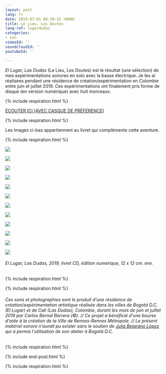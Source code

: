 ```yaml
---
layout: post
lang: fr
date: 2019-07-01 08:30:15 +0000
title: Le Lieu, Les Doutes
lang-ref: lugardudas
categories:
- son
vimeoId: ''
soundcloudId: ''
youtubeId: ''

---
```

_El Lugar, Las Dudas_ (Le Lieu, Les Doutes) est le résultat (une sélection) de mes expérimentations sonores en solo avec la basse électrique. Je les ai réalisées pendant une résidence de création/expérimentation en Colombie entre juin et juillet 2019. Ces expérimentations ont finalement pris forme de disque (en version numérique) avec huit morceaux.

{% include respiration.html %}

[ÉCOUTER ICI (AVEC CASQUE DE PRÉFÉRENCE)](https://mepierdoparaver.bandcamp.com/releases)

{% include respiration.html %}

Les images ci-bas appartiennent au livret qui complémente cette aventure.

{% include respiration.html %}

![](/mepierdoparaver/imgs/le-lieu-les-doutes-book-1.jpg)

![](/mepierdoparaver/imgs/le-lieu-les-doutes-book-2.jpg)

![](/mepierdoparaver/imgs/le-lieu-les-doutes-book-3.jpg)

![](/mepierdoparaver/imgs/le-lieu-les-doutes-book-4.jpg)

![](/mepierdoparaver/imgs/le-lieu-les-doutes-book-5.jpg)

![](/mepierdoparaver/imgs/le-lieu-les-doutes-book-6.jpg)

![](/mepierdoparaver/imgs/le-lieu-les-doutes-book-7.jpg)

![](/mepierdoparaver/imgs/le-lieu-les-doutes-book-8.jpg)

![](/mepierdoparaver/imgs/le-lieu-les-doutes-book-9.jpg)

![](/mepierdoparaver/imgs/le-lieu-les-doutes-book-10.jpg)

![](/mepierdoparaver/imgs/le-lieu-les-doutes-book-11.jpg)

![](/mepierdoparaver/imgs/le-lieu-les-doutes-book-12.jpg)

###### _El Lugar, Las Dudas_, 2019, livret CD, édition numérique, 12 x 12 cm. env.

{% include respiration.html %}

{% include respiration.html %}

###### Ces sons et photographies sont le produit d'une résidence de création/expérimentation artistique réalisée dans les villes de Bogotá D.C. (El Lugar) et de Cali (Las Dudas), Colombie, durant les mois de juin et juillet 2019 par Carlos Bernal Barrera (©). // Ce projet a bénéficié d'une bourse d'aide à la création de la Ville de Rennes-Rennes Métropole. // Le présent matériel sonore n'aurait pu exister sans le soutien de [Julia Bejarano López](https://vimeo.com/user39594498) qui a permis l'utilisation de son atelier à Bogotá D.C.

{% include respiration.html %}

{% include end-post.html %}

{% include respiration.html %}